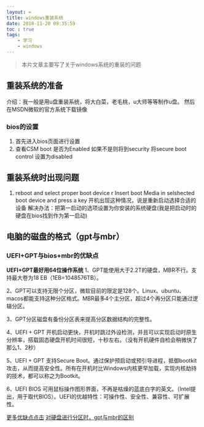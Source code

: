 ```yaml
---
layout: =
title: windows重装系统
date: 2018-11-20 09:35:59
toc : true
tags:
    - 学习
    - windows
---
```

>本片文章主要写了关于windows系统的重装的问题
<!-- more -->

## 重装系统的准备
介绍：我一般是用u盘重装系统，将大白菜，老毛桃，u大师等等制作u盘。
然后在MSDN微软的官方系统下载镜像

### bios的设置
1. 首先进入bios页面进行设置
2. 查看CSM boot 是否为Enabled
如果不是则将到security 将secure boot control 设置为disabled


## 重装系统时出现问题

1. reboot and select proper boot device r Insert boot Media in selshected boot device and press a key
开机出现这种情况，说是重新启动选择合适的设备
解决办法：把第一启动的选项设置为你安装的系统硬盘(我是把启动时的硬盘在bios找到作为第一启动)


## 电脑的磁盘的格式（gpt与mbr）
### UEFI+GPT与bios+mbr的优缺点
**UEFI+GPT最好用64位操作系统**
1、GPT能使用大于2.2T的硬盘，MBR不行。支持最大卷为18 EB（1EB=1048576TB）。

2、GPT可以支持无限个分区，微软目前的限定是128个。Linux、ubuntu、macos都能支持这种分区格式。MBR最多4个主分区，超过4个再分区只能通过逻辑分区。

3、GPT分区磁盘有备份分区表来提高分区数据结构的完整性。

4、UEFI + GPT 开机启动更快，开机时跳过外设检测，并且可以实现启动时原生分辨率，搭载固态硬盘开机时间很短，十秒左右。（没有开机硬件自检会稍微快了那么1、2秒）

5、UEFI + GPT 支持Secure Boot。通过保护预启动或预引导进程，抵御bootkit攻击，从而提高安全性。所有在开机时比Windows内核更早加载，实现内核劫持的技术，都可以称之为Bootkit。

6、UEFI BIOS 可用鼠标操作图形界面，不再是枯燥的蓝底白字的英文。（Intel提出，用于取代BIOS）。UEFI的优越特性：可操作性、安全性、兼容性、可扩展性。

[更多优缺点点击](https://blog.csdn.net/yang2716210363/article/details/78581388)
[对硬盘进行分区时，gpt与mbr的区别](https://blog.csdn.net/AinUser/article/details/78185432)